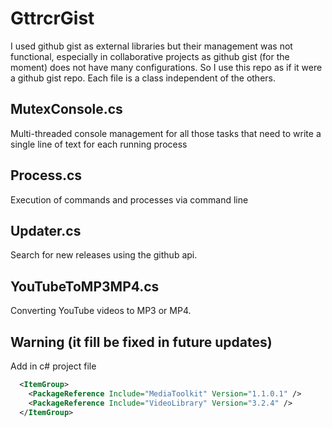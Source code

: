 # GttrcrGist

I used github gist as external libraries but their management was not functional, especially in collaborative projects as github gist (for the moment) does not have many configurations. So I use this repo as if it were a github gist repo. Each file is a class independent of the others.

## MutexConsole.cs

Multi-threaded console management for all those tasks that need to write a single line of text for each running process

## Process.cs

Execution of commands and processes via command line

## Updater.cs

Search for new releases using the github api.

## YouTubeToMP3MP4.cs

Converting YouTube videos to MP3 or MP4.

## Warning (it fill be fixed in future updates)

Add in c# project file

```xml
  <ItemGroup>
    <PackageReference Include="MediaToolkit" Version="1.1.0.1" />
    <PackageReference Include="VideoLibrary" Version="3.2.4" />
  </ItemGroup>
```
